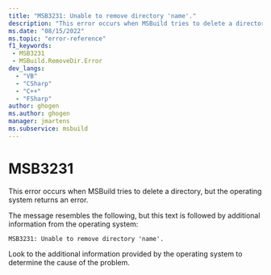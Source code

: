 ```yaml
---
title: "MSB3231: Unable to remove directory 'name'."
description: "This error occurs when MSBuild tries to delete a directory, but the operating system returns an error."
ms.date: "08/15/2022"
ms.topic: "error-reference"
f1_keywords:
 - MSB3231
 - MSBuild.RemoveDir.Error
dev_langs:
  - "VB"
  - "CSharp"
  - "C++"
  - "FSharp"
author: ghogen
ms.author: ghogen
manager: jmartens
ms.subservice: msbuild
---
```

# MSB3231

This error occurs when MSBuild tries to delete a directory, but the operating system returns an error.

The message resembles the following, but this text is followed by additional information from the operating system:

```output
MSB3231: Unable to remove directory 'name'.
```

Look to the additional information provided by the operating system to determine the cause of the problem.
